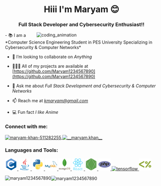 <h1 align="center">Hiii I'm Maryam 😊</h1>
<h3 align="center">Full Stack Developer and Cybersecurity Enthusiast!!</h3>
<img align="right" alt="coding_animation" width="400" src="https://media.giphy.com/media/6ib6KPmkeAjDTxMxij/giphy.gif" />
- 📚 I am a *Computer Science Engineering Student in PES University Specializing in Cybersecurity & Computer Networks*

- 🤩 I’m looking to collaborate on *Anything*

- 👩🏻‍💻 All of my projects are available at [https://github.com/Maryam1234567890](https://github.com/Maryam1234567890)

- 🧐 Ask me about *Full Stack Development and Cybersecurity & Computer Networks*

- 📫 Reach me at *kmaryam@gmail.com*

- 💻 Fun fact *I like Anime*

<h3 align="left">Connect with me:</h3>
<p align="left">
  <a href="https://linkedin.com/in/maryam-khan-511282255" target="_blank">
    <img align="center" src="https://raw.githubusercontent.com/rahuldkjain/github-profile-readme-generator/master/src/images/icons/Social/linked-in-alt.svg" alt="maryam-khan-511282255" height="30" width="40" />
  </a>
  <a href="https://instagram.com/___maryam.khan___" target="_blank">
    <img align="center" src="https://raw.githubusercontent.com/rahuldkjain/github-profile-readme-generator/master/src/images/icons/Social/instagram.svg" alt="__maryam.khan__" height="30" width="40" />
  </a>
</p>

<h3 align="left">Languages and Tools:</h3>
<p align="left">
  <a href="https://www.cprogramming.com/" target="_blank" rel="noreferrer">
    <img src="https://raw.githubusercontent.com/devicons/devicon/master/icons/c/c-original.svg" alt="c" width="40" height="40"/>
  </a>
  <a href="https://www.java.com" target="_blank" rel="noreferrer">
    <img src="https://raw.githubusercontent.com/devicons/devicon/master/icons/java/java-original.svg" alt="java" width="40" height="40"/>
  </a>
  <a href="https://www.python.org" target="_blank" rel="noreferrer">
    <img src="https://raw.githubusercontent.com/devicons/devicon/master/icons/python/python-original.svg" alt="python" width="40" height="40"/>
  </a>
  <a href="https://www.mysql.com/" target="_blank" rel="noreferrer">
    <img src="https://raw.githubusercontent.com/devicons/devicon/master/icons/mysql/mysql-original-wordmark.svg" alt="mysql" width="40" height="40"/>
  </a>
  <a href="https://www.mongodb.com/" target="_blank" rel="noreferrer">
    <img src="https://raw.githubusercontent.com/devicons/devicon/master/icons/mongodb/mongodb-original-wordmark.svg" alt="mongodb" width="40" height="40"/>
  </a>
  <a href="https://reactjs.org/" target="_blank" rel="noreferrer">
    <img src="https://raw.githubusercontent.com/devicons/devicon/master/icons/react/react-original-wordmark.svg" alt="react" width="40" height="40"/>
  </a>
  <a href="https://nodejs.org/" target="_blank" rel="noreferrer">
    <img src="https://raw.githubusercontent.com/devicons/devicon/master/icons/nodejs/nodejs-plain.svg" alt="node" width="40" height="40"/>
  </a>
  <a href="https://www.php.net/" target="_blank" rel="noreferrer">
    <img src="https://raw.githubusercontent.com/devicons/devicon/master/icons/php/php-original.svg" alt="php" width="40" height="40"/>
  </a>
  <a href="https://www.tensorflow.org" target="_blank" rel="noreferrer">
    <img src="https://www.vectorlogo.zone/logos/tensorflow/tensorflow-icon.svg" alt="tensorflow" width="40" height="40"/>
  </a>
  <a href="https://ejs.co/" target="_blank" rel="noreferrer"><img src="https://raw.githubusercontent.com/devicons/devicon/master/icons/ejs/ejs-original.svg" alt="ejs" width="40" height="40"/></a>
 
</p>

<p>
  <img align="left" src="https://github-readme-stats.vercel.app/api/top-langs/?username=maryam1234567890&show_icons=true&locale=en&layout=compact" alt="maryam1234567890" />
</p>

<p>
  <img align="center" src="https://github-readme-stats.vercel.app/api/?username=maryam1234567890&show_icons=true&locale=en" alt="maryam1234567890" />
</p>


